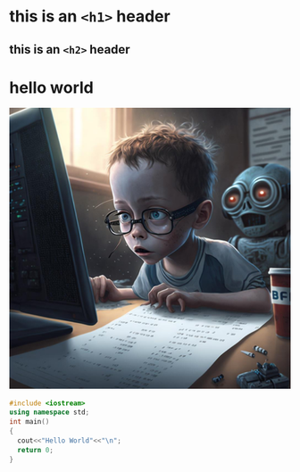 # this is an `<h1>` header
## this is an `<h2>` header
# hello world

![AI Revelution](https://github.com/karimali03/skills-communicate-using-markdown/blob/start-markdown/image.png)


```cpp
#include <iostream>
using namespace std;
int main()
{
  cout<<"Hello World"<<"\n";
  return 0;
}
```
